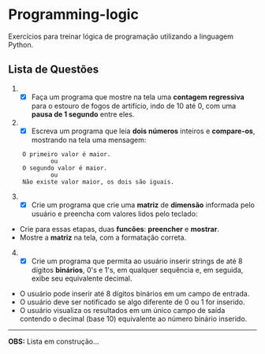 # Programming-logic

Exercícios para treinar lógica de programação
utilizando a linguagem Python.


## Lista de Questões
1. - [x] Faça um programa que mostre na tela uma <strong>contagem regressiva</strong> para o estouro de fogos de artifício, indo de 10 até 0, com uma <strong>pausa de 1 segundo</strong> entre eles.
2. - [x] Escreva um programa que leia <strong>dois números</strong> inteiros e <strong>compare-os</strong>, mostrando na tela uma mensagem:
``` 
    O primeiro valor é maior.
            ou
    O segundo valor é maior.
            ou
    Não existe valor maior, os dois são iguais.
```    

3. - [x] Crie um programa que crie uma <strong>matriz</strong> de <strong>dimensão</strong> informada pelo usuário e preencha com valores lidos pelo teclado:

* Crie para essas etapas, duas <strong>funcões</strong>: <strong>preencher</strong> e <strong>mostrar</strong>.
* Mostre a <strong>matriz</strong> na tela, com a formatação correta.

4. - [x] Crie um programa que permita ao usuário inserir strings de até 8 dígitos <strong>binários</strong>, 0's e 1's, em qualquer sequência e, em seguida, exibe seu equivalente decimal.

* O usuário pode inserir até 8 dígitos binários em um campo de entrada.
* O usuário deve ser notificado se algo diferente de 0 ou 1 for inserido.
* O usuário visualiza os resultados em um único campo de saída contendo o decimal (base 10) equivalente ao número binário inserido.


***
**OBS:** Lista em construção...